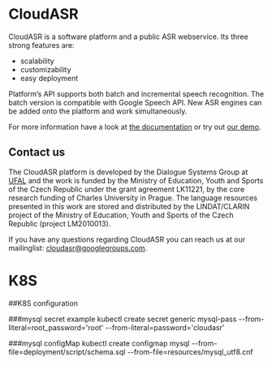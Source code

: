 CloudASR
========

CloudASR is a software platform and a public ASR webservice. Its three strong features are:
 - scalability
 - customizability
 - easy deployment

Platform’s API supports both batch and incremental speech recognition. The batch version is compatible with Google Speech API. New ASR engines can be added onto the platform and work simultaneously.

For more information have a look at [the documentation](http://www.cloudasr.com/documentation) or try out [our demo](http://www.cloudasr.com/demo).

## Contact us
The CloudASR platform is developed by the Dialogue Systems Group at [UFAL](http://ufal.mff.cuni.cz) and the work is funded by the Ministry of Education, Youth and Sports of the Czech Republic under the grant agreement LK11221, by the core research funding of Charles University in Prague. The language resources presented in this work are stored and distributed by the LINDAT/CLARIN project of the Ministry of Education, Youth and Sports of the Czech Republic (project LM2010013).

If you have any questions regarding CloudASR you can reach us at our mailinglist: [cloudasr@googlegroups.com](cloudasr@googlegroups.com).

K8S
===

##K8S configuration

###mysql secret example
kubectl create secret generic mysql-pass --from-literal=root_password='root' --from-literal=password='cloudasr'

###mysql configMap
kubectl create configmap mysql --from-file=deployment/script/schema.sql --from-file=resources/mysql_utf8.cnf


